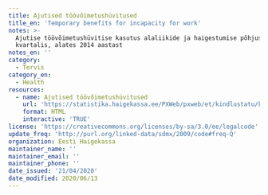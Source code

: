 ```yaml
---
title: Ajutised töövõimetushüvitused
title_en: 'Temporary benefits for incapacity for work'
notes: >-
  Ajutise töövõimetushüvitise kasutus alaliikide ja haigestumise põhjuste kaupa
  kvartalis, alates 2014 aastast
notes_en: ''
category: 
  - Tervis
category_en:
  - Health
resources:
  - name: Ajutised töövõimetushüvitused
    url: 'https://statistika.haigekassa.ee/PXWeb/pxweb/et/kindlustatu/kindlustatu__Rahalised%20h%c3%bcvitised__T%c3%b6%c3%b6v%c3%b5imetush%c3%bcvitis/TV30.px/?rxid=81520678-b3bd-4371-a1cc-edc30bb2a02d'
    format: HTML
    interactive: 'TRUE'
license: 'https://creativecommons.org/licenses/by-sa/3.0/ee/legalcode'
update_freq: 'http://purl.org/linked-data/sdmx/2009/code#freq-Q'
organization: Eesti Haigekassa
maintainer_name: ''
maintainer_email: ''
maintainer_phone: ''
date_issued: '21/04/2020'
date_modified: 2020/06/13
---
```

